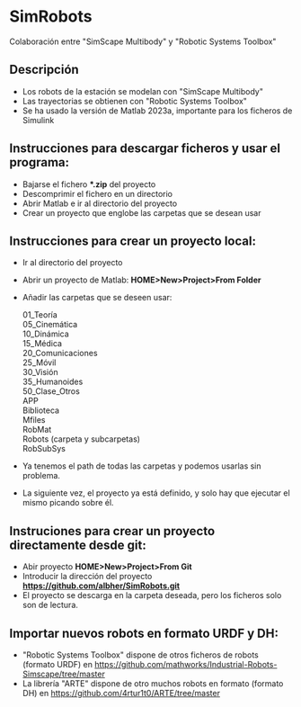 # SimRobots
Colaboración entre "SimScape Multibody" y "Robotic Systems Toolbox"

## Descripción
* Los robots de la estación se modelan con "SimScape Multibody"
* Las trayectorias se obtienen con "Robotic Systems Toolbox"
* Se ha usado la versión de Matlab 2023a, importante para los ficheros de Simulink

## Instrucciones para descargar ficheros y usar el programa:
* Bajarse el fichero __*.zip__ del proyecto
* Descomprimir el fichero en un directorio
* Abrir Matlab e ir al directorio del proyecto
* Crear un proyecto que englobe las carpetas que se desean usar

## Instrucciones para crear un proyecto local:
* Ir al directorio del proyecto
* Abrir un proyecto de Matlab: **HOME>New>Project>From Folder**
* Añadir las carpetas que se deseen usar:
  
  01_Teoría <br> 
  05_Cinemática <br>
  10_Dinámica <br>
  15_Médica <br>
  20_Comunicaciones <br>
  25_Móvil <br>
  30_Visión <br>
  35_Humanoides <br>
  50_Clase_Otros <br>
  APP <br>
  Biblioteca <br>
  Mfiles <br>
  RobMat <br>
  Robots (carpeta y subcarpetas) <br>
  RobSubSys <br>

* Ya tenemos el path de todas las carpetas y podemos usarlas sin problema. 
* La siguiente vez, el proyecto ya está definido, y solo hay que ejecutar el mismo picando sobre él.

## Instruciones para crear un proyecto directamente desde **git**:
* Abir proyecto **HOME>New>Project>From Git**
* Introducir la dirección del proyecto **https://github.com/albher/SimRobots.git**
* El proyecto se descarga en la carpeta deseada, pero los ficheros solo son de lectura.

## Importar nuevos robots en formato URDF y DH:
* "Robotic Systems Toolbox" dispone de otros ficheros de robots (formato URDF) en https://github.com/mathworks/Industrial-Robots-Simscape/tree/master
* La librería "ARTE" dispone de otro muchos robots en formato (formato DH) en https://github.com/4rtur1t0/ARTE/tree/master
